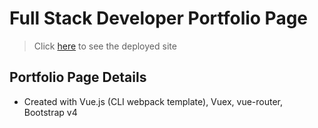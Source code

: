 # Full Stack Developer Portfolio Page

> Click [here](https://github.com/BenRGarcia/BenRGarcia.github.io/tree/source-code) to see the deployed site

## Portfolio Page Details

* Created with Vue.js (CLI webpack template), Vuex, vue-router, Bootstrap v4